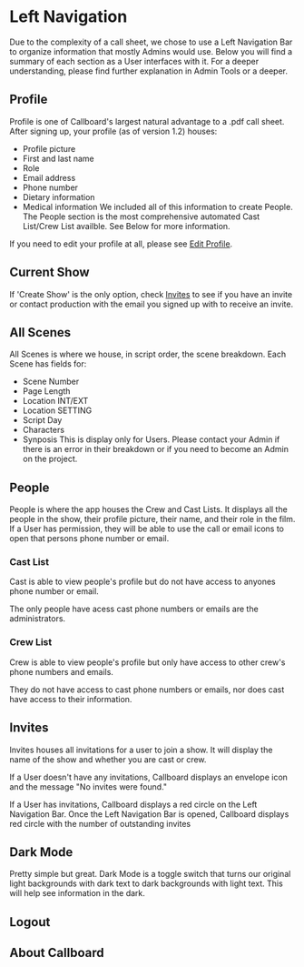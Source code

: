# Left Navigation

Due to the complexity of a call sheet, we chose to use a Left Navigation Bar to organize information that mostly Admins would use. Below you will find a summary of each section as a User interfaces with it. For a deeper understanding, please find further explanation in Admin Tools or a deeper.
## Profile

Profile is one of Callboard's largest natural advantage to a .pdf call sheet. After signing up, your profile (as of version 1.2) houses:
* Profile picture
* First and last name
* Role
* Email address
* Phone number
* Dietary information
* Medical information
We included all of this information to create People. The People section is the most comprehensive automated Cast List/Crew List availble. See Below for more information.

If you need to edit your profile at all, please see [Edit Profile](profile.md).
## Current Show


If 'Create Show' is the only option, check [Invites](#Invites) to see if you have an invite or contact production with the email you signed up with to receive an invite. 
## All Scenes

All Scenes is where we house, in script order, the scene breakdown. Each Scene has fields for:
* Scene Number
* Page Length
* Location INT/EXT
* Location SETTING
* Script Day
* Characters
* Synposis
This is display only for Users. Please contact your Admin if there is an error in their breakdown or if you need to become an Admin on the project.
## People

People is where the app houses the Crew and Cast Lists. It displays all the people in the show, their profile picture, their name, and their role in the film. If a User has permission, they will be able to use the call or email icons to open that persons phone number or email.
### Cast List

Cast is able to view people's profile but do not have access to anyones phone number or email.

The only people have acess cast phone numbers or emails are the administrators.
### Crew List

Crew is able to view people's profile but only have access to other crew's phone numbers and emails.

They do not have access to cast phone numbers or emails, nor does cast have access to their information.
## Invites

Invites houses all invitations for a user to join a show. It will display the name of the show and whether you are cast or crew.

If a User doesn't have any invitations, Callboard displays an envelope icon and the message "No invites were found."

If a User has invitations, Callboard displays a red circle on the Left Navigation Bar. Once the Left Navigation Bar is opened, Callboard displays red circle with the number of outstanding invites 
## Dark Mode

Pretty simple but great. Dark Mode is a toggle switch that turns our original light backgrounds with dark text to dark backgrounds with light text. This will help see information in the dark.
## Logout

## About Callboard

